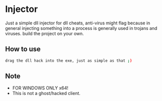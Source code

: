 # Injector
Just a simple dll injector for dll cheats, anti-virus might flag because in general injecting something into a process is generally used in trojans and viruses. build the project on your own.

## How to use
```sh
drag the dll hack into the exe, just as simple as that ;)
```

## Note
- FOR WINDOWS ONLY x64!
- This is not a ghost/hacked client.
